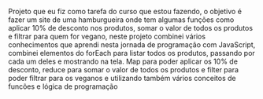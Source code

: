 Projeto que eu fiz como tarefa do curso que estou fazendo, o objetivo é fazer um site de uma hamburgueira onde tem algumas funções como aplicar 10% de desconto nos produtos, somar o valor de todos os produtos e filtrar para quem for vegano, neste projeto combinei vários conhecimentos que aprendi nesta jornada de programação com JavaScript, combinei elementos do forEach para listar todos os produtos, passando por cada um deles e mostrando na tela. Map para poder aplicar os 10% de desconto, reduce para somar o valor de todos os produtos e filter para poder filtrar para os veganos e utilizando também vários conceitos de funcões e lógica de programação
